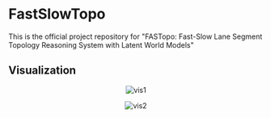 # FastSlowTopo
This is the official project repository for "FASTopo: Fast-Slow Lane Segment Topology Reasoning System with Latent World Models"

## Visualization

<div align="center">

  
![vis1](/merge1.gif)


![vis2](/merge2.gif)

</div>
